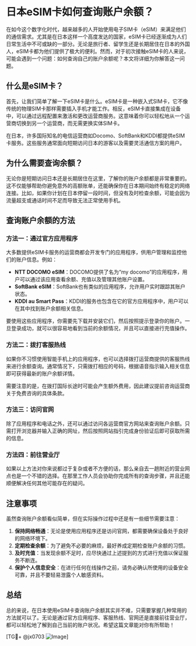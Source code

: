 # 日本eSIM卡如何查询账户余额？

在如今这个数字化时代，越来越多的人开始使用电子SIM卡（eSIM）来满足他们的通信需求。尤其是在日本这样一个高度发达的国家，eSIM卡已经逐渐成为人们日常生活中不可或缺的一部分。无论是旅行者、留学生还是长期居住在日本的外国人，eSIM卡都为他们提供了极大的便利。然而，对于初次接触eSIM卡的人来说，可能会遇到一个问题：如何查询自己的账户余额呢？本文将详细为你解答这一问题。

## 什么是eSIM卡？

首先，让我们简单了解一下eSIM卡是什么。eSIM卡是一种嵌入式SIM卡，它不像传统的物理SIM卡那样需要插入手机才能工作。相反，eSIM卡直接集成在设备中，可以通过远程配置来激活和更改运营商服务。这意味着你可以轻松地从一个运营商切换到另一个运营商，而无需更换实体SIM卡。

在日本，许多国际知名的电信运营商如Docomo、SoftBank和KDDI都提供eSIM卡服务。这些服务通常面向短期访问日本的游客以及需要灵活通信方案的用户。

## 为什么需要查询余额？

无论你是短期访问日本还是长期居住在这里，了解你的账户余额都是非常重要的。这不仅能够帮助你避免意外的高额账单，还能确保你在日本期间始终有稳定的网络连接。比如，如果你计划在日本停留一段时间，但没有及时检查余额，可能会因为流量超支或通话时间不足而导致无法正常使用手机。

## 查询账户余额的方法

### 方法一：通过官方应用程序

大多数提供eSIM卡服务的运营商都会开发专门的应用程序，供用户管理和监控他们的账户信息。例如：

- **NTT DOCOMO eSIM**：DOCOMO提供了名为“my docomo”的应用程序，用户可以通过该应用查看余额、充值以及管理其他账户设置。
- **SoftBank eSIM**：SoftBank也有类似的应用程序，允许用户实时跟踪其账户状态。
- **KDDI au Smart Pass**：KDDI的服务也包含在它的官方应用程序中，用户可以在其中找到账户余额相关信息。

要使用这些应用程序，你需要先下载并安装它们，然后按照提示登录你的账户。一旦登录成功，就可以很容易地看到当前的余额情况，并且可以直接进行充值操作。

### 方法二：拨打客服热线

如果你不习惯使用智能手机上的应用程序，也可以选择拨打运营商提供的客服热线来进行余额查询。通常情况下，只需拨打相应的号码，根据语音指示输入相关信息即可获得最新的账户余额详情。

需要注意的是，在拨打国际长途时可能会产生额外费用，因此建议提前咨询运营商关于免费咨询的具体条款。

### 方法三：访问官网

除了应用程序和电话之外，还可以通过访问各运营商官方网站来查询账户余额。只需打开浏览器并输入正确的网址，然后按照网站指引完成身份验证后即可获取所需的信息。

### 方法四：前往营业厅

如果以上方法对你来说都过于复杂或者不方便的话，那么亲自去一趟附近的营业网点也是一个不错的选择。在那里工作人员会协助你完成所有的查询步骤，并且还能顺便解决任何其他可能存在的疑问。

## 注意事项

虽然查询账户余额看似简单，但在实际操作过程中还是有一些细节需要注意：

1. **保持网络畅通**：无论是使用应用程序还是访问官网，都需要确保设备处于良好的网络环境下。
2. **定期检查余额**：为了避免不必要的麻烦，最好养成定期检查账户余额的习惯。
3. **及时充值**：当发现余额不足时，应尽快通过上述提到的方式进行充值以保证服务不断连。
4. **保护个人信息安全**：在进行任何在线操作之前，请务必确认所使用的设备安全可靠，并且不要轻易泄露个人敏感资料。

## 总结

总的来说，在日本使用eSIM卡查询账户余额其实并不难，只需要掌握几种常用的方法就可以了。无论是通过官方应用程序、客服热线、官网还是直接前往营业厅，都可以轻松地了解到自己当前的账户状况。希望这篇文章能对你有所帮助！

[TG💪+ @jx0703 ![Image](https://github.com/user-attachments/assets/dbca1d08-cadb-493c-b0ec-ad6f7a83f270)]
